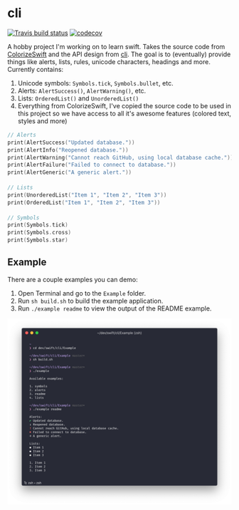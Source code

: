# cli

<!-- badges: start -->
[![Travis build status](https://travis-ci.org/tylurp/cli.svg?branch=master)](https://travis-ci.org/tylurp/cli)
[![codecov](https://codecov.io/gh/tyluRp/cli/branch/master/graph/badge.svg)](https://codecov.io/gh/tyluRp/cli)
<!-- badges: end -->

A hobby project I'm working on to learn swift. Takes the source code from 
[ColorizeSwift](https://github.com/mtynior/ColorizeSwift) and the API design from 
[cli](https://github.com/r-lib/cli). The goal is to (eventually) provide things like alerts, lists, rules, 
unicode characters, headings and more. Currently contains:

1. Unicode symbols: `Symbols.tick`, `Symbols.bullet`, etc.
2. Alerts: `AlertSuccess()`, `AlertWarning()`, etc.
3. Lists: `OrderedList()` and  `UnorderedList()`
4. Everything from ColorizeSwift, I've copied the source code to be used in this project so we 
have access to all it's awesome features (colored text, styles and more)

```swift
// Alerts
print(AlertSuccess("Updated database."))
print(AlertInfo("Reopened database."))
print(AlertWarning("Cannot reach GitHub, using local database cache."))
print(AlertFailure("Failed to connect to database."))
print(AlertGeneric("A generic alert."))

// Lists
print(UnorderedList("Item 1", "Item 2", "Item 3"))
print(OrderedList("Item 1", "Item 2", "Item 3"))

// Symbols
print(Symbols.tick)
print(Symbols.cross)
print(Symbols.star)
```

## Example

There are a couple examples you can demo:

1. Open Terminal and go to the `Example` folder.
2. Run `sh build.sh` to build the example application.
3. Run `./example readme` to view the output of the README example.

![](Assets/readme_example.png)
